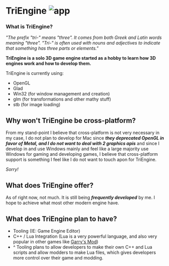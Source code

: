 # TriEngine ![app](https://github.com/user-attachments/assets/fc03e2c1-c84f-4f5e-96da-6bb82006205e)
### What is TriEngine?
*"The prefix "tri-" means "three". It comes from both Greek and Latin words meaning "three". "Tri-" is often used with nouns and adjectives to indicate that something has three parts or elements."*

**TriEngine is a solo 3D game engine started as a hobby to learn how 3D engines work and how to develop them.**

TriEngine is currently using:
* OpenGL
* Glad
* Win32 (for window management and creation)
* glm (for transformations and other mathy stuff)
* stb (for image loading)

## Why won't TriEngine be cross-platform?
From my stand-point I believe that cross-platform is not very necessary in my case, I do not plan to develop for Mac since ***they deprecated OpenGL in favor of Metal, and I do not want to deal with 2 graphics apis***
and since I develop in and use Windows mainly and feel like a large majority use Windows for gaming and developing games, I believe that cross-platform support is something I feel like I do not want to touch apon for TriEngine.

*Sorry!*

## What does TriEngine offer?
As of right now, not much. It is still being ***frequently developed*** by me. I hope to achieve what most other modern engine have.

## What does TriEngine plan to have?
* Tooling (IE: Game Engine Editor)
* C++ / Lua Integration (Lua is a very powerful language, and also very popular in other games like <a href="https://wiki.facepunch.com/gmod/Beginner_Tutorial_Intro">Garry's Mod</a>)
* ^ Tooling plans to allow developers to make their own C++ and Lua scripts and allow modders to make Lua files, which gives developers more control over their game and modding.

